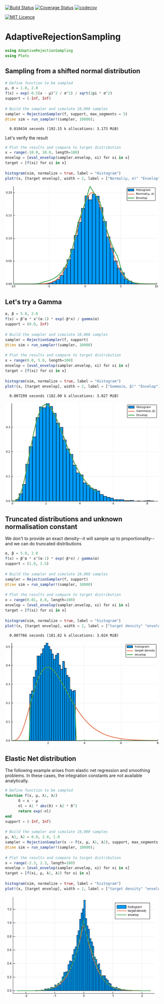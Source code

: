 [![Build Status](https://travis-ci.org/mauriciogtec/AdaptiveRejectionSampling.jl.svg?branch=master)](https://travis-ci.org/mauriciogtec/AdaptiveRejectionSampling.jl)
[![Coverage Status](https://coveralls.io/repos/github/mauriciogtec/AdaptiveRejectionSampling.jl/badge.svg?branch=master)](https://coveralls.io/github/mauriciogtec/AdaptiveRejectionSampling.jl?branch=master)
[![codecov](https://codecov.io/gh/mauriciogtec/AdaptiveRejectionSampling.jl/branch/master/graph/badge.svg)](https://codecov.io/gh/mauriciogtec/AdaptiveRejectionSampling.jl)

[![MIT Licence](https://badges.frapsoft.com/os/mit/mit.png?v=103)](https://opensource.org/licenses/mit-license.php)

# AdaptiveRejectionSampling


```julia
using AdaptiveRejectionSampling
using Plots
```

## Sampling from a shifted normal distribution


```julia
# Define function to be sampled
μ, σ = 1.0, 2.0
f(x) = exp(-0.5(x - μ)^2 / σ^2) / sqrt(2pi * σ^2) 
support = (-Inf, Inf)

# Build the sampler and simulate 10,000 samples
sampler = RejectionSampler(f, support, max_segments = 5)
@time sim = run_sampler!(sampler, 10000);
```

      0.010434 seconds (192.15 k allocations: 3.173 MiB)
    

Let's verify the result


```julia
# Plot the results and compare to target distribution
x = range(-10.0, 10.0, length=100)
envelop = [eval_envelop(sampler.envelop, xi) for xi in x]
target = [f(xi) for xi in x]

histogram(sim, normalize = true, label = "Histogram")
plot!(x, [target envelop], width = 2, label = ["Normal(μ, σ)" "Envelop"])
```


![](img/example1.png)


## Let's try a Gamma


```julia
α, β = 5.0, 2.0
f(x) = β^α * x^(α-1) * exp(-β*x) / gamma(α)
support = (0.0, Inf)

# Build the sampler and simulate 10,000 samples
sampler = RejectionSampler(f, support)
@time sim = run_sampler!(sampler, 10000) 

# Plot the results and compare to target distribution
x = range(0.0, 5.0, length=100)
envelop = [eval_envelop(sampler.envelop, xi) for xi in x]
target = [f(xi) for xi in x]

histogram(sim, normalize = true, label = "Histogram")
plot!(x, [target envelop], width = 2, label = ["Gamma(α, β)" "Envelop"])
```

      0.007299 seconds (182.00 k allocations: 3.027 MiB)
    


![](img/example2.png)

## Truncated distributions and unknown normalisation constant

We don't to provide an exact density--it will sample up to proportionality--and we can do truncated distributions


```julia
α, β = 5.0, 2.0
f(x) = β^α * x^(α-1) * exp(-β*x) / gamma(α)
support = (1.0, 3.5)

# Build the sampler and simulate 10,000 samples
sampler = RejectionSampler(f, support)
@time sim = run_sampler!(sampler, 10000) 

# Plot the results and compare to target distribution
x = range(0.01, 8.0, length=100)
envelop = [eval_envelop(sampler.envelop, xi) for xi in x]
target = [f(xi) for xi in x]

histogram(sim, normalize = true, label = "histogram")
plot!(x, [target envelop], width = 2, label = ["target density" "envelop"])
```

      0.007766 seconds (181.82 k allocations: 3.024 MiB)
    

![](img/example3.png)

## Elastic Net distribution

The following example arises from elastic net regression and smoothing problems. In these cases, the integration constants are not available analytically.

```julia
# Define function to be sampled
function f(x, μ, λ1, λ2)
      δ = x - μ
      nl = λ1 * abs(δ) + λ2 * δ^2
      return exp(-nl)
end
support = (-Inf, Inf)

# Build the sampler and simulate 10,000 samples
μ, λ1, λ2 = 0.0, 2.0, 1.0
sampler = RejectionSampler(x -> f(x, μ, λ1, λ2), support, max_segments = 5)
@time sim = run_sampler!(sampler, 10000);

# Plot the results and compare to target distribution
x = range(-2.3, 2.3, length=100)
envelop = [eval_envelop(sampler.envelop, xi) for xi in x]
target = [f(xi, μ, λ1, λ2) for xi in x]

histogram(sim, normalize = true, label = "histogram")
plot!(x, [target envelop], width = 2, label = ["target density" "envelop"])
```

![](img/example4.png)
